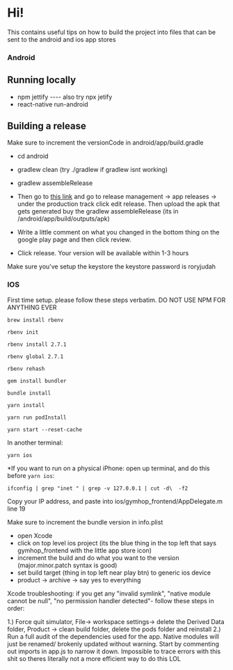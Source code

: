 # Hi!

This contains useful tips on how to build the project into files that can be sent to the android and ios app stores

### Android

## Running locally
- npm jettify
----  also try npx jetify
- react-native run-android

## Building a release
Make sure to increment the versionCode in android/app/build.gradle

- cd android
- gradlew clean (try ./gradlew if gradlew isnt working)
- gradlew assembleRelease

- Then go to [this link](https://play.google.com/apps/publish/?account=7354857333958526380#PrepareReleasePlace:p=com.gymhop&appid=4975097408597175993&releaseTrackId=4701536757076105370&releaseId=4704269146666222835) and go to release management -> app releases -> under the production track click edit release. Then upload the apk that gets generated buy the gradlew assembleRelease (its in /android/app/build/outputs/apk)
- Write a little comment on what you changed in the bottom thing on the google play page and then click review.
- Click release. Your version will be available within 1-3 hours


Make sure you've setup the keystore
the keystore password is roryjudah

### IOS
First time setup. please follow these steps verbatim. DO NOT USE NPM FOR ANYTHING EVER

`brew install rbenv`

`rbenv init`

`rbenv install 2.7.1`

`rbenv global 2.7.1`

`rbenv rehash`

`gem install bundler`

`bundle install`

`yarn install`

`yarn run podInstall`

`yarn start --reset-cache` 

In another terminal: 

`yarn ios`



*If you want to run on a physical iPhone: open up terminal, and do this before `yarn ios`:

`ifconfig | grep "inet " | grep -v 127.0.0.1 | cut -d\  -f2`

Copy your IP address, and paste into ios/gymhop_frontend/AppDelegate.m line 19


Make sure to increment the bundle version in info.plist

- open Xcode
- click on top level ios project (its the blue thing in the top left that says gymhop_frontend with the little app store icon)
- increment the build and do what you want to the version (major.minor.patch syntax is good)
- set build target (thing in top left near play btn) to generic ios device
- product -> archive -> say yes to everything

Xcode troubleshooting:
if you get any "invalid symlink", "native module cannot be null", "no permission handler detected"- follow these steps in order:

1.) Force quit simulator, File-> workspace settings-> delete the Derived Data folder, Product -> clean build folder, delete the pods folder and reinstall
2.) Run a full audit of the dependencies used for the app. Native modules will just be renamed/ brokenly updated without warning. Start by commenting out imports in app.js to narrow it down. Impossible to trace errors with this shit so theres literally not a more efficient way to do this LOL
